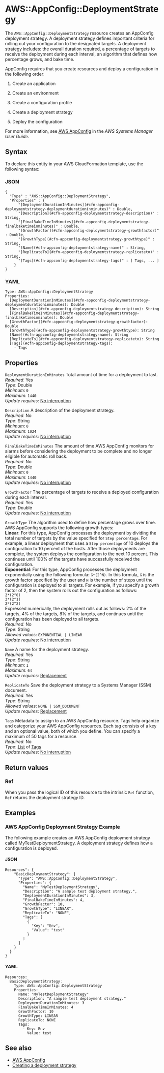 # AWS::AppConfig::DeploymentStrategy<a name="aws-resource-appconfig-deploymentstrategy"></a>

The `AWS::AppConfig::DeploymentStrategy` resource creates an AppConfig deployment strategy\. A deployment strategy defines important criteria for rolling out your configuration to the designated targets\. A deployment strategy includes: the overall duration required, a percentage of targets to receive the deployment during each interval, an algorithm that defines how percentage grows, and bake time\.

AppConfig requires that you create resources and deploy a configuration in the following order:

1. Create an application

1. Create an environment

1. Create a configuration profile

1. Create a deployment strategy

1. Deploy the configuration

For more information, see [AWS AppConfig](https://docs.aws.amazon.com/systems-manager/latest/userguide/appconfig.html) in the *AWS Systems Manager User Guide*\.

## Syntax<a name="aws-resource-appconfig-deploymentstrategy-syntax"></a>

To declare this entity in your AWS CloudFormation template, use the following syntax:

### JSON<a name="aws-resource-appconfig-deploymentstrategy-syntax.json"></a>

```
{
  "Type" : "AWS::AppConfig::DeploymentStrategy",
  "Properties" : {
      "[DeploymentDurationInMinutes](#cfn-appconfig-deploymentstrategy-deploymentdurationinminutes)" : Double,
      "[Description](#cfn-appconfig-deploymentstrategy-description)" : String,
      "[FinalBakeTimeInMinutes](#cfn-appconfig-deploymentstrategy-finalbaketimeinminutes)" : Double,
      "[GrowthFactor](#cfn-appconfig-deploymentstrategy-growthfactor)" : Double,
      "[GrowthType](#cfn-appconfig-deploymentstrategy-growthtype)" : String,
      "[Name](#cfn-appconfig-deploymentstrategy-name)" : String,
      "[ReplicateTo](#cfn-appconfig-deploymentstrategy-replicateto)" : String,
      "[Tags](#cfn-appconfig-deploymentstrategy-tags)" : [ Tags, ... ]
    }
}
```

### YAML<a name="aws-resource-appconfig-deploymentstrategy-syntax.yaml"></a>

```
Type: AWS::AppConfig::DeploymentStrategy
Properties: 
  [DeploymentDurationInMinutes](#cfn-appconfig-deploymentstrategy-deploymentdurationinminutes): Double
  [Description](#cfn-appconfig-deploymentstrategy-description): String
  [FinalBakeTimeInMinutes](#cfn-appconfig-deploymentstrategy-finalbaketimeinminutes): Double
  [GrowthFactor](#cfn-appconfig-deploymentstrategy-growthfactor): Double
  [GrowthType](#cfn-appconfig-deploymentstrategy-growthtype): String
  [Name](#cfn-appconfig-deploymentstrategy-name): String
  [ReplicateTo](#cfn-appconfig-deploymentstrategy-replicateto): String
  [Tags](#cfn-appconfig-deploymentstrategy-tags): 
    - Tags
```

## Properties<a name="aws-resource-appconfig-deploymentstrategy-properties"></a>

`DeploymentDurationInMinutes`  <a name="cfn-appconfig-deploymentstrategy-deploymentdurationinminutes"></a>
Total amount of time for a deployment to last\.  
*Required*: Yes  
*Type*: Double  
*Minimum*: `0`  
*Maximum*: `1440`  
*Update requires*: [No interruption](https://docs.aws.amazon.com/AWSCloudFormation/latest/UserGuide/using-cfn-updating-stacks-update-behaviors.html#update-no-interrupt)

`Description`  <a name="cfn-appconfig-deploymentstrategy-description"></a>
A description of the deployment strategy\.  
*Required*: No  
*Type*: String  
*Minimum*: `0`  
*Maximum*: `1024`  
*Update requires*: [No interruption](https://docs.aws.amazon.com/AWSCloudFormation/latest/UserGuide/using-cfn-updating-stacks-update-behaviors.html#update-no-interrupt)

`FinalBakeTimeInMinutes`  <a name="cfn-appconfig-deploymentstrategy-finalbaketimeinminutes"></a>
The amount of time AWS AppConfig monitors for alarms before considering the deployment to be complete and no longer eligible for automatic roll back\.  
*Required*: No  
*Type*: Double  
*Minimum*: `0`  
*Maximum*: `1440`  
*Update requires*: [No interruption](https://docs.aws.amazon.com/AWSCloudFormation/latest/UserGuide/using-cfn-updating-stacks-update-behaviors.html#update-no-interrupt)

`GrowthFactor`  <a name="cfn-appconfig-deploymentstrategy-growthfactor"></a>
The percentage of targets to receive a deployed configuration during each interval\.  
*Required*: Yes  
*Type*: Double  
*Update requires*: [No interruption](https://docs.aws.amazon.com/AWSCloudFormation/latest/UserGuide/using-cfn-updating-stacks-update-behaviors.html#update-no-interrupt)

`GrowthType`  <a name="cfn-appconfig-deploymentstrategy-growthtype"></a>
The algorithm used to define how percentage grows over time\. AWS AppConfig supports the following growth types:  
 **Linear**: For this type, AppConfig processes the deployment by dividing the total number of targets by the value specified for `Step percentage`\. For example, a linear deployment that uses a `Step percentage` of 10 deploys the configuration to 10 percent of the hosts\. After those deployments are complete, the system deploys the configuration to the next 10 percent\. This continues until 100% of the targets have successfully received the configuration\.  
 **Exponential**: For this type, AppConfig processes the deployment exponentially using the following formula: `G*(2^N)`\. In this formula, `G` is the growth factor specified by the user and `N` is the number of steps until the configuration is deployed to all targets\. For example, if you specify a growth factor of 2, then the system rolls out the configuration as follows:  
 `2*(2^0)`   
 `2*(2^1)`   
 `2*(2^2)`   
Expressed numerically, the deployment rolls out as follows: 2% of the targets, 4% of the targets, 8% of the targets, and continues until the configuration has been deployed to all targets\.  
*Required*: No  
*Type*: String  
*Allowed values*: `EXPONENTIAL | LINEAR`  
*Update requires*: [No interruption](https://docs.aws.amazon.com/AWSCloudFormation/latest/UserGuide/using-cfn-updating-stacks-update-behaviors.html#update-no-interrupt)

`Name`  <a name="cfn-appconfig-deploymentstrategy-name"></a>
A name for the deployment strategy\.  
*Required*: Yes  
*Type*: String  
*Minimum*: `1`  
*Maximum*: `64`  
*Update requires*: [Replacement](https://docs.aws.amazon.com/AWSCloudFormation/latest/UserGuide/using-cfn-updating-stacks-update-behaviors.html#update-replacement)

`ReplicateTo`  <a name="cfn-appconfig-deploymentstrategy-replicateto"></a>
Save the deployment strategy to a Systems Manager \(SSM\) document\.  
*Required*: Yes  
*Type*: String  
*Allowed values*: `NONE | SSM_DOCUMENT`  
*Update requires*: [Replacement](https://docs.aws.amazon.com/AWSCloudFormation/latest/UserGuide/using-cfn-updating-stacks-update-behaviors.html#update-replacement)

`Tags`  <a name="cfn-appconfig-deploymentstrategy-tags"></a>
Metadata to assign to an AWS AppConfig resource\. Tags help organize and categorize your AWS AppConfig resources\. Each tag consists of a key and an optional value, both of which you define\. You can specify a maximum of 50 tags for a resource\.  
*Required*: No  
*Type*: [List](aws-properties-appconfig-deploymentstrategy-tags.md) of [Tags](aws-properties-appconfig-deploymentstrategy-tags.md)  
*Update requires*: [No interruption](https://docs.aws.amazon.com/AWSCloudFormation/latest/UserGuide/using-cfn-updating-stacks-update-behaviors.html#update-no-interrupt)

## Return values<a name="aws-resource-appconfig-deploymentstrategy-return-values"></a>

### Ref<a name="aws-resource-appconfig-deploymentstrategy-return-values-ref"></a>

When you pass the logical ID of this resource to the intrinsic `Ref` function, `Ref` returns the deployment strategy ID\.

## Examples<a name="aws-resource-appconfig-deploymentstrategy--examples"></a>



### AWS AppConfig Deployment Strategy Example<a name="aws-resource-appconfig-deploymentstrategy--examples--AWS_AppConfig_Deployment_Strategy_Example"></a>

The following example creates an AWS AppConfig deployment strategy called MyTestDeploymentStrategy\. A deployment strategy defines how a configuration is deployed\.

#### JSON<a name="aws-resource-appconfig-deploymentstrategy--examples--AWS_AppConfig_Deployment_Strategy_Example--json"></a>

```
Resources": {
    "BasicDeploymentStrategy": {
      "Type": "AWS::AppConfig::DeploymentStrategy",
      "Properties": {
        "Name": "MyTestDeploymentStrategy",
        "Description": "A sample test deployment strategy.",
        "DeploymentDurationInMinutes": 3,
        "FinalBakeTimeInMinutes": 4,
        "GrowthFactor": 10,
        "GrowthType": "LINEAR",
        "ReplicateTo": "NONE",
        "Tags": [
          {
            "Key": "Env",
            "Value": "test"
          }
        ]
      }
    }
  }
}
```

#### YAML<a name="aws-resource-appconfig-deploymentstrategy--examples--AWS_AppConfig_Deployment_Strategy_Example--yaml"></a>

```
Resources:
  BasicDeploymentStrategy:
    Type: AWS::AppConfig::DeploymentStrategy
    Properties:
      Name: "MyTestDeploymentStrategy"
      Description: "A sample test deployment strategy."
      DeploymentDurationInMinutes: 3
      FinalBakeTimeInMinutes: 4
      GrowthFactor: 10
      GrowthType: LINEAR
      ReplicateTo: NONE
      Tags:
        - Key: Env
          Value: test
```

## See also<a name="aws-resource-appconfig-deploymentstrategy--seealso"></a>
+  [AWS AppConfig](https://docs.aws.amazon.com/systems-manager/latest/userguide/appconfig.html) 
+  [Creating a deployment strategy](https://docs.aws.amazon.com/systems-manager/latest/userguide/appconfig-creating-deployment-strategy.html)